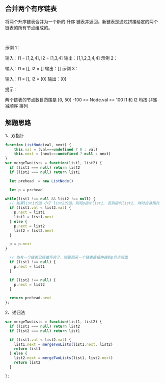 ## 合并两个有序链表

将两个升序链表合并为一个新的 升序 链表并返回。新链表是通过拼接给定的两个链表的所有节点组成的。 

 

示例 1：


输入：l1 = [1,2,4], l2 = [1,3,4]
输出：[1,1,2,3,4,4]
示例 2：

输入：l1 = [], l2 = []
输出：[]
示例 3：

输入：l1 = [], l2 = [0]
输出：[0]
 

提示：

两个链表的节点数目范围是 [0, 50]
-100 <= Node.val <= 100
l1 和 l2 均按 非递减顺序 排列

## 解题思路
1、双指针

```js
function ListNode(val, next) {
    this.val = (val===undefined ? 0 : val)
    this.next = (next===undefined ? null : next)
}
var mergeTwoLists = function(list1, list2) {
  if (list1 === null) return list2
  if (list2 === null) return list1

  let prehead  = new ListNode()

  let p = prehead

while(list1 !== null && list2 !== null) {
  // 如果list1的值 小于 list2的值，则将p指小list1, 否则指向list2, 财时自身指针后移
  if (list1.val < list2.val) {
    p.next = list1
    list1 = list1.next
  } else {
    p.next = list2 
    list2 = list2.next
  }

  p = p.next
}

  // 当有一个链表已经循环完了，则要把另一个链表直接拼接到p节点后面
  if (list1 !== null) {
    p.next = list1
  } 

  if (list2 !== null) {
    p.next = list2
  }

  return prehead.next
};
```

2、递归法
```js
var mergeTwoLists = function(list1, list2) {
  if (list1 === null) return list2
  if (list2 === null) return list1

  if (list1.val < list2.val) {
    list1.next = mergeTwoLists(list1.next, list2)
    return list1
  } else {
    list2.next = mergeTwoLists(list1, list2.next)
    return list2
  }

};
```
